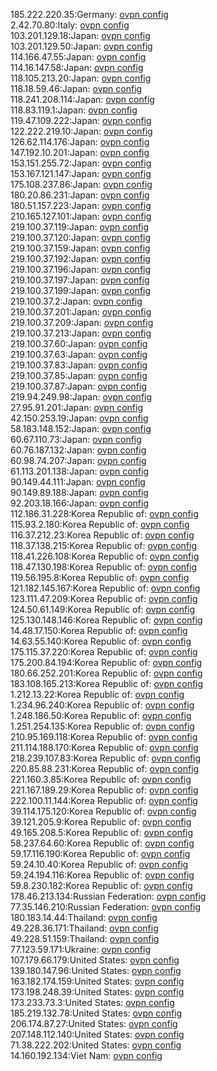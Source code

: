 185.222.220.35:Germany: [ovpn config](vpn/185_222_220_35.ovpn)  
2.42.70.80:Italy: [ovpn config](vpn/2_42_70_80.ovpn)  
103.201.129.18:Japan: [ovpn config](vpn/103_201_129_18.ovpn)  
103.201.129.50:Japan: [ovpn config](vpn/103_201_129_50.ovpn)  
114.166.47.55:Japan: [ovpn config](vpn/114_166_47_55.ovpn)  
114.16.147.58:Japan: [ovpn config](vpn/114_16_147_58.ovpn)  
118.105.213.20:Japan: [ovpn config](vpn/118_105_213_20.ovpn)  
118.18.59.46:Japan: [ovpn config](vpn/118_18_59_46.ovpn)  
118.241.208.114:Japan: [ovpn config](vpn/118_241_208_114.ovpn)  
118.83.119.1:Japan: [ovpn config](vpn/118_83_119_1.ovpn)  
119.47.109.222:Japan: [ovpn config](vpn/119_47_109_222.ovpn)  
122.222.219.10:Japan: [ovpn config](vpn/122_222_219_10.ovpn)  
126.62.114.176:Japan: [ovpn config](vpn/126_62_114_176.ovpn)  
147.192.10.201:Japan: [ovpn config](vpn/147_192_10_201.ovpn)  
153.151.255.72:Japan: [ovpn config](vpn/153_151_255_72.ovpn)  
153.167.121.147:Japan: [ovpn config](vpn/153_167_121_147.ovpn)  
175.108.237.86:Japan: [ovpn config](vpn/175_108_237_86.ovpn)  
180.20.86.231:Japan: [ovpn config](vpn/180_20_86_231.ovpn)  
180.51.157.223:Japan: [ovpn config](vpn/180_51_157_223.ovpn)  
210.165.127.101:Japan: [ovpn config](vpn/210_165_127_101.ovpn)  
219.100.37.119:Japan: [ovpn config](vpn/219_100_37_119.ovpn)  
219.100.37.120:Japan: [ovpn config](vpn/219_100_37_120.ovpn)  
219.100.37.159:Japan: [ovpn config](vpn/219_100_37_159.ovpn)  
219.100.37.192:Japan: [ovpn config](vpn/219_100_37_192.ovpn)  
219.100.37.196:Japan: [ovpn config](vpn/219_100_37_196.ovpn)  
219.100.37.197:Japan: [ovpn config](vpn/219_100_37_197.ovpn)  
219.100.37.199:Japan: [ovpn config](vpn/219_100_37_199.ovpn)  
219.100.37.2:Japan: [ovpn config](vpn/219_100_37_2.ovpn)  
219.100.37.201:Japan: [ovpn config](vpn/219_100_37_201.ovpn)  
219.100.37.209:Japan: [ovpn config](vpn/219_100_37_209.ovpn)  
219.100.37.213:Japan: [ovpn config](vpn/219_100_37_213.ovpn)  
219.100.37.60:Japan: [ovpn config](vpn/219_100_37_60.ovpn)  
219.100.37.63:Japan: [ovpn config](vpn/219_100_37_63.ovpn)  
219.100.37.83:Japan: [ovpn config](vpn/219_100_37_83.ovpn)  
219.100.37.85:Japan: [ovpn config](vpn/219_100_37_85.ovpn)  
219.100.37.87:Japan: [ovpn config](vpn/219_100_37_87.ovpn)  
219.94.249.98:Japan: [ovpn config](vpn/219_94_249_98.ovpn)  
27.95.91.201:Japan: [ovpn config](vpn/27_95_91_201.ovpn)  
42.150.253.19:Japan: [ovpn config](vpn/42_150_253_19.ovpn)  
58.183.148.152:Japan: [ovpn config](vpn/58_183_148_152.ovpn)  
60.67.110.73:Japan: [ovpn config](vpn/60_67_110_73.ovpn)  
60.76.187.132:Japan: [ovpn config](vpn/60_76_187_132.ovpn)  
60.98.74.207:Japan: [ovpn config](vpn/60_98_74_207.ovpn)  
61.113.201.138:Japan: [ovpn config](vpn/61_113_201_138.ovpn)  
90.149.44.111:Japan: [ovpn config](vpn/90_149_44_111.ovpn)  
90.149.89.188:Japan: [ovpn config](vpn/90_149_89_188.ovpn)  
92.203.18.166:Japan: [ovpn config](vpn/92_203_18_166.ovpn)  
112.186.31.228:Korea Republic of: [ovpn config](vpn/112_186_31_228.ovpn)  
115.93.2.180:Korea Republic of: [ovpn config](vpn/115_93_2_180.ovpn)  
116.37.212.23:Korea Republic of: [ovpn config](vpn/116_37_212_23.ovpn)  
118.37.138.215:Korea Republic of: [ovpn config](vpn/118_37_138_215.ovpn)  
118.41.226.108:Korea Republic of: [ovpn config](vpn/118_41_226_108.ovpn)  
118.47.130.198:Korea Republic of: [ovpn config](vpn/118_47_130_198.ovpn)  
119.56.195.8:Korea Republic of: [ovpn config](vpn/119_56_195_8.ovpn)  
121.182.145.167:Korea Republic of: [ovpn config](vpn/121_182_145_167.ovpn)  
123.111.47.209:Korea Republic of: [ovpn config](vpn/123_111_47_209.ovpn)  
124.50.61.149:Korea Republic of: [ovpn config](vpn/124_50_61_149.ovpn)  
125.130.148.146:Korea Republic of: [ovpn config](vpn/125_130_148_146.ovpn)  
14.48.17.150:Korea Republic of: [ovpn config](vpn/14_48_17_150.ovpn)  
14.63.55.140:Korea Republic of: [ovpn config](vpn/14_63_55_140.ovpn)  
175.115.37.220:Korea Republic of: [ovpn config](vpn/175_115_37_220.ovpn)  
175.200.84.194:Korea Republic of: [ovpn config](vpn/175_200_84_194.ovpn)  
180.66.252.201:Korea Republic of: [ovpn config](vpn/180_66_252_201.ovpn)  
183.108.165.213:Korea Republic of: [ovpn config](vpn/183_108_165_213.ovpn)  
1.212.13.22:Korea Republic of: [ovpn config](vpn/1_212_13_22.ovpn)  
1.234.96.240:Korea Republic of: [ovpn config](vpn/1_234_96_240.ovpn)  
1.248.186.50:Korea Republic of: [ovpn config](vpn/1_248_186_50.ovpn)  
1.251.254.135:Korea Republic of: [ovpn config](vpn/1_251_254_135.ovpn)  
210.95.169.118:Korea Republic of: [ovpn config](vpn/210_95_169_118.ovpn)  
211.114.188.170:Korea Republic of: [ovpn config](vpn/211_114_188_170.ovpn)  
218.239.107.83:Korea Republic of: [ovpn config](vpn/218_239_107_83.ovpn)  
220.85.88.231:Korea Republic of: [ovpn config](vpn/220_85_88_231.ovpn)  
221.160.3.85:Korea Republic of: [ovpn config](vpn/221_160_3_85.ovpn)  
221.167.189.29:Korea Republic of: [ovpn config](vpn/221_167_189_29.ovpn)  
222.100.11.144:Korea Republic of: [ovpn config](vpn/222_100_11_144.ovpn)  
39.114.175.120:Korea Republic of: [ovpn config](vpn/39_114_175_120.ovpn)  
39.121.205.9:Korea Republic of: [ovpn config](vpn/39_121_205_9.ovpn)  
49.165.208.5:Korea Republic of: [ovpn config](vpn/49_165_208_5.ovpn)  
58.237.64.60:Korea Republic of: [ovpn config](vpn/58_237_64_60.ovpn)  
59.17.116.190:Korea Republic of: [ovpn config](vpn/59_17_116_190.ovpn)  
59.24.10.40:Korea Republic of: [ovpn config](vpn/59_24_10_40.ovpn)  
59.24.194.116:Korea Republic of: [ovpn config](vpn/59_24_194_116.ovpn)  
59.8.230.182:Korea Republic of: [ovpn config](vpn/59_8_230_182.ovpn)  
178.46.213.134:Russian Federation: [ovpn config](vpn/178_46_213_134.ovpn)  
77.35.146.210:Russian Federation: [ovpn config](vpn/77_35_146_210.ovpn)  
180.183.14.44:Thailand: [ovpn config](vpn/180_183_14_44.ovpn)  
49.228.36.171:Thailand: [ovpn config](vpn/49_228_36_171.ovpn)  
49.228.51.159:Thailand: [ovpn config](vpn/49_228_51_159.ovpn)  
77.123.59.171:Ukraine: [ovpn config](vpn/77_123_59_171.ovpn)  
107.179.66.179:United States: [ovpn config](vpn/107_179_66_179.ovpn)  
139.180.147.96:United States: [ovpn config](vpn/139_180_147_96.ovpn)  
163.182.174.159:United States: [ovpn config](vpn/163_182_174_159.ovpn)  
173.198.248.39:United States: [ovpn config](vpn/173_198_248_39.ovpn)  
173.233.73.3:United States: [ovpn config](vpn/173_233_73_3.ovpn)  
185.219.132.78:United States: [ovpn config](vpn/185_219_132_78.ovpn)  
206.174.87.27:United States: [ovpn config](vpn/206_174_87_27.ovpn)  
207.148.112.140:United States: [ovpn config](vpn/207_148_112_140.ovpn)  
71.38.222.202:United States: [ovpn config](vpn/71_38_222_202.ovpn)  
14.160.192.134:Viet Nam: [ovpn config](vpn/14_160_192_134.ovpn)  
